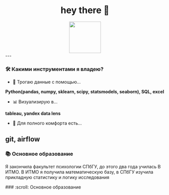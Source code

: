 <div id="header" align="center">
  <h1 align="center">
  hey there 👋
  </h1>
  <img src="https://media.giphy.com/media/5PDOmkYeA8rdK/giphy.gif" width="100"/>
</div>

<div id="skills">
 --- 

### :hammer_and_wrench: Какими инструментами я владею?
  - :telescope: Трогаю данные с помощью...
  
 <b> Python(pandas, numpy, sklearn, scipy,  statsmodels, seaborn), SQL, excel </b>
  
  - :bar_chart: Визуализирую в...
  
 <b> tableau, yandex data lens </b>
  
  - :saxophone: Для полного комфорта есть...
  
 <b> git, airflow </b>
---  
### :books: Основное образование
  Я закончила факультет психологии СПбГУ, до этого два года училась В ИТМО. В ИТМО я получила математическую базу, в СПбГУ изучила прикладную статистику и логику исследования
</div>
### :scroll: Основное образование


<!--
**KristinaBataeva/KristinaBataeva** is a ✨ _special_ ✨ repository because its `README.md` (this file) appears on your GitHub profile.

Here are some ideas to get you started:

- 🔭 I’m currently working on ...
- 🌱 I’m currently learning ...
- 👯 I’m looking to collaborate on ...
- 🤔 I’m looking for help with ...
- 💬 Ask me about ...
- 📫 How to reach me: ...
- 😄 Pronouns: ...
- ⚡ Fun fact: ...
-->
